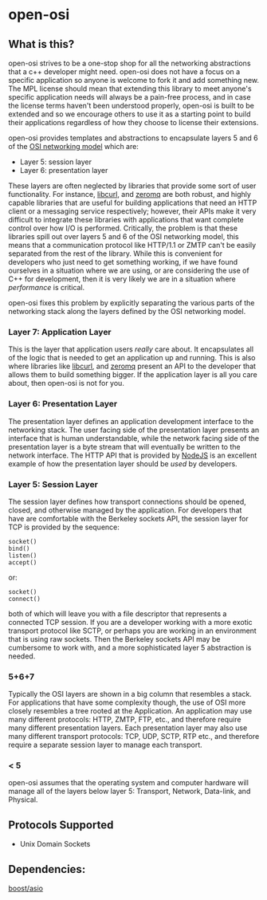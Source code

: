 # open-osi

## What is this?
open-osi strives to be a one-stop shop for all the networking abstractions that a c++ developer might need. open-osi does not have a focus on a specific application 
so anyone is welcome to fork it and add something new. The MPL license should mean that extending this library to meet anyone's specific application needs will always be a 
pain-free process, and in case the license terms haven't been understood properly, open-osi is built to be extended and so we encourage others to use it as a starting point 
to build their applications regardless of how they choose to license their extensions.

open-osi provides templates and abstractions to encapsulate layers 5 and 6 of the [OSI networking model](https://en.wikipedia.org/wiki/OSI_model) which are:
- Layer 5: session layer
- Layer 6: presentation layer

These layers are often neglected by libraries that provide some sort of user functionality. For instance, [libcurl](https://github.com/curl/curl),
and [zeromq](https://zeromq.org/) are both robust, and highly capable libraries that are useful for building applications that need an HTTP client or a messaging service
respectively; however, their APIs make it very difficult to integrate these libraries with applications that want complete control over how I/O is performed.
Critically, the problem is that these libraries spill out over layers 5 and 6 of the OSI networking model, this means that a communication protocol like HTTP/1.1 or ZMTP
can't be easily separated from the rest of the library. While this is convenient for developers who just need to get something working, if we have found ourselves in a
situation where we are using, or are considering the use of C++ for development, then it is very likely we are in a situation where *performance* is critical.

open-osi fixes this problem by explicitly separating the various parts of the networking stack along the layers defined by the OSI networking model.

### Layer 7: Application Layer
This is the layer that application users *really* care about. It encapsulates all of the logic that is needed to get an application up and running. This is also 
where libraries like [libcurl](https://github.com/curl/curl), and [zeromq](https://zeromq.org/) present an API to the developer that allows them to build something bigger. 
If the application layer is all you care about, then open-osi is not for you. 

### Layer 6: Presentation Layer
The presentation layer defines an application development interface to the networking stack. The user facing side of the presentation layer presents an 
interface that is human understandable, while the network facing side of the presentation layer is a byte stream that will eventually be written to the network interface.
The HTTP API that is provided by [NodeJS](https://nodejs.org/api/http.html) is an excellent example of how the presentation layer should be *used* by developers.

### Layer 5: Session Layer
The session layer defines how transport connections should be opened, closed, and otherwise managed by the application. For developers that have are comfortable with the 
Berkeley sockets API, the session layer for TCP is provided by the sequence:
```
socket()
bind()
listen()
accept()
```
or:
```
socket()
connect()
```
both of which will leave you with a file descriptor that represents a connected TCP session. If you are a developer working with a more exotic transport protocol like SCTP, 
or perhaps you are working in an environment that is using raw sockets. Then the Berkeley sockets API may be cumbersome to work with, and a more sophisticated layer 5 
abstraction is needed.

### 5+6+7
Typically the OSI layers are shown in a big column that resembles a stack. For applications that have some complexity though, the use of OSI more closely resembles a tree 
rooted at the Application. An application may use many different protocols: HTTP, ZMTP, FTP, etc., and therefore require many different presentation layers. Each presentation 
layer may also use many different transport protocols: TCP, UDP, SCTP, RTP etc., and therefore require a separate session layer to manage each transport. 

### < 5
open-osi assumes that the operating system and computer hardware will manage all of the layers below layer 5: Transport, Network, Data-link, and Physical.

## Protocols Supported
- Unix Domain Sockets


## Dependencies:
[boost/asio](https://www.boost.org/doc/libs/1_86_0/doc/html/boost_asio.html)
